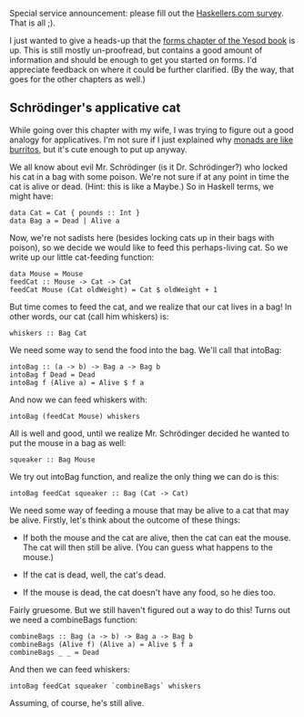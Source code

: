 Special service announcement: please fill out the [Haskellers.com survey](https://spreadsheets.google.com/viewform?formkey=dG8tcVhBdzRSS1lkdVV6U281emtRMWc6MQ). That is all ;).

I just wanted to give a heads-up that the [forms chapter of the Yesod book](http://docs.yesodweb.com/book/forms/) is up. This is still mostly un-proofread, but contains a good amount of information and should be enough to get you started on forms. I'd appreciate feedback on where it could be further clarified. (By the way, that goes for the other chapters as well.)

## Schrödinger's applicative cat

While going over this chapter with my wife, I was trying to figure out a good analogy for applicatives. I'm not sure if I just explained why [monads are like burritos](http://byorgey.wordpress.com/2009/01/12/abstraction-intuition-and-the-monad-tutorial-fallacy/), but it's cute enough to put up anyway.

We all know about evil Mr. Schrödinger (is it Dr. Schrödinger?) who locked his cat in a bag with some poison. We're not sure if at any point in time the cat is alive or dead. (Hint: this is like a Maybe.) So in Haskell terms, we might have:

    data Cat = Cat { pounds :: Int }
    data Bag a = Dead | Alive a

Now, we're not sadists here (besides locking cats up in their bags with poison), so we decide we would like to feed this perhaps-living cat. So we write up our little cat-feeding function:

    data Mouse = Mouse
    feedCat :: Mouse -> Cat -> Cat
    feedCat Mouse (Cat oldWeight) = Cat $ oldWeight + 1

But time comes to feed the cat, and we realize that our cat lives in a bag! In other words, our cat (call him whiskers) is:

    whiskers :: Bag Cat

We need some way to send the food into the bag. We'll call that intoBag:

    intoBag :: (a -> b) -> Bag a -> Bag b
    intoBag f Dead = Dead
    intoBag f (Alive a) = Alive $ f a

And now we can feed whiskers with:

    intoBag (feedCat Mouse) whiskers

All is well and good, until we realize Mr. Schrödinger decided he wanted to put the mouse in a bag as well:

    squeaker :: Bag Mouse

We try out intoBag function, and realize the only thing we can do is this:

    intoBag feedCat squeaker :: Bag (Cat -> Cat)

We need some way of feeding a mouse that may be alive to a cat that may be alive. Firstly, let's think about the outcome of these things:

* If both the mouse and the cat are alive, then the cat can eat the mouse. The cat will then still be alive. (You can guess what happens to the mouse.)

* If the cat is dead, well, the cat's dead.

* If the mouse is dead, the cat doesn't have any food, so he dies too.

Fairly gruesome. But we still haven't figured out a way to do this! Turns out we need a combineBags function:

    combineBags :: Bag (a -> b) -> Bag a -> Bag b
    combineBags (Alive f) (Alive a) = Alive $ f a
    combineBags _ _ = Dead

And then we can feed whiskers:

    intoBag feedCat squeaker `combineBags` whiskers

Assuming, of course, he's still alive.
